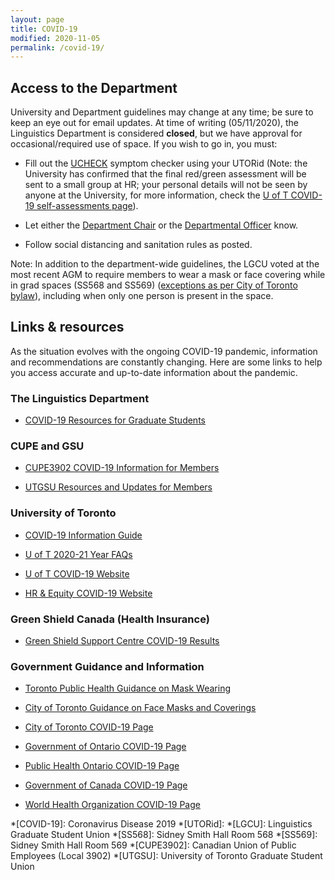 ```yaml
---
layout: page
title: COVID-19
modified: 2020-11-05
permalink: /covid-19/
---
```


## Access to the Department

University and Department guidelines may change at any time; be sure to keep an eye out for email updates. At time of writing (05/11/2020), the Linguistics Department is considered **closed**, but we have approval for occasional/required use of space. If you wish to go in, you must:

* Fill out the [UCHECK](https://ucheck.utoronto.ca/ "Direct link to U of T UCHECK login page") symptom checker using your UTORid (Note: the University has confirmed that the final red/green assessment will be sent to a small group at HR; your personal details will not be seen by anyone at the University, for more information, check the [U of T COVID-19 self-assessments page](https://www.utoronto.ca/utogether2020/ucheck "U of T COVID-19 self-assessments information page")).

* Let either the [Department Chair](https://www.linguistics.utoronto.ca/people/directories/all-faculty/sali-tagliamonte "Linguistics Department People entry for Sali Tagliamonte, current department chair") or the [Departmental Officer](https://www.linguistics.utoronto.ca/people/directories/staff/mary-hsu "Linguistics Department People entry for Mary Hsu, current departmental officer") know.

* Follow social distancing and sanitation rules as posted.

Note: In addition to the department-wide guidelines, the LGCU voted at the most recent AGM to require members to wear a mask or face covering while in grad spaces (SS568 and SS569) ([exceptions as per City of Toronto bylaw](https://www.toronto.ca/wp-content/uploads/2020/07/9836-COVID-19-Guidance-on-face-mask-and-covering-bylaw.pdf "City of Toronto COVID-19 guidance on mask and face covering bylaw (pdf)")), including when only one person is present in the space.

## Links & resources

As the situation evolves with the ongoing COVID-19 pandemic, information and recommendations are constantly changing. Here are some links to help you access accurate and up-to-date information about the pandemic.

### The Linguistics Department

* [COVID-19 Resources for Graduate Students](https://www.linguistics.utoronto.ca/covid-19-resources "Department of Linguistics COVID-19 resources")

### CUPE and GSU

* [CUPE3902 COVID-19 Information for Members](https://www.cupe3902.org/covid-19/ "CUPE3902 COVID-19 information for members")

* [UTGSU Resources and Updates for Members](https://utgsu.ca/covid-19-updates/ "UTGSU COVID-19 resources and information")

### University of Toronto

* [COVID-19 Information Guide](https://guides.library.utoronto.ca/coronavirus "U of T Gerstein Science Information Centre COVID-19 information guide")

* [U of T 2020-21 Year FAQs](https://www.utoronto.ca/utogether2020/faqs "U of T COVID-19 related FAQs on the current academic year (2020-21)")

* [U of T COVID-19 Website](https://www.utoronto.ca/utogether2020#page-title "U of T COVID-19 main page")

* [HR & Equity COVID-19 Website](https://hrandequity.utoronto.ca/covid-19/ "U of T HR & Equity COVID-19 main page")

### Green Shield Canada (Health Insurance)

* [Green Shield Support Centre COVID-19 Results](https://support.greenshield.ca/SupportCentre/GreenShield/Home/DocumentsByTopic/region_coronavirus "Green Shield Canada Support centre search results for 'Coronavirus (COVID-19)'")

### Government Guidance and Information

* [Toronto Public Health Guidance on Mask Wearing](https://www.toronto.ca/wp-content/uploads/2020/07/9836-COVID-19-Guidance-on-face-mask-and-covering-bylaw.pdf "City of Toronto COVID-19 guidance on mask and face covering bylaw (pdf)")

* [City of Toronto Guidance on Face Masks and Coverings](https://www.toronto.ca/home/covid-19/covid-19-protect-yourself-others/covid-19-reduce-virus-spread/?accordion=face-masks-coverings "City of Toronto guidance on face masks and coverings")

* [City of Toronto COVID-19 Page](https://www.toronto.ca/home/covid-19/ "City of Toronto COVID-19 information")

* [Government of Ontario COVID-19 Page](https://covid-19.ontario.ca/index.html "Government of Ontario COVID-19 information")

* [Public Health Ontario COVID-19 Page](https://www.publichealthontario.ca/en/diseases-and-conditions/infectious-diseases/respiratory-diseases/novel-coronavirus "Public Health Ontario COVID-19 information")

* [Government of Canada COVID-19 Page](https://www.canada.ca/en/public-health/services/diseases/coronavirus-disease-covid-19.html "Government of Canada COVID-19 information")

* [World Health Organization COVID-19 Page](https://www.who.int/emergencies/diseases/novel-coronavirus-2019 "World Health Organization COVID-19 information")

*[COVID-19]: Coronavirus Disease 2019
*[UTORid]:
*[LGCU]: Linguistics Graduate Student Union
*[SS568]: Sidney Smith Hall Room 568
*[SS569]: Sidney Smith Hall Room 569
*[CUPE3902]: Canadian Union of Public Employees (Local 3902)
*[UTGSU]: University of Toronto Graduate Student Union

</div>
